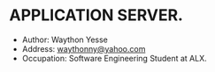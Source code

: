 # APPLICATION SERVER.

* Author: Waython Yesse
* Address: waythonny@yahoo.com
* Occupation: Software Engineering Student at ALX.
